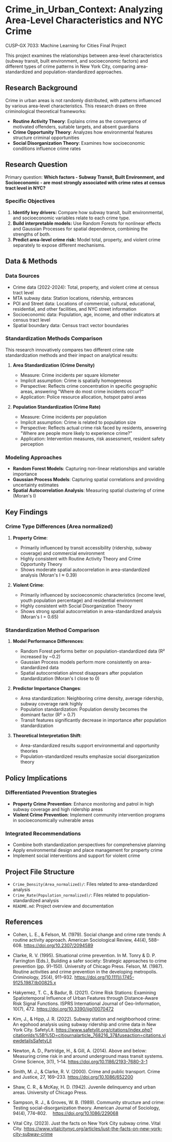 # Crime_in_Urban_Context: Analyzing Area-Level Characteristics and NYC Crime
CUSP-GX 7033: Machine Learning for Cities Final Project

This project examines the relationships between area-level characteristics (subway transit, built environment, and socioeconomic factors) and different types of crime patterns in New York City, comparing area-standardized and population-standardized approaches.

## Research Background

Crime in urban areas is not randomly distributed, with patterns influenced by various area-level characteristics. This research draws on three criminological theoretical frameworks:

- **Routine Activity Theory**: Explains crime as the convergence of motivated offenders, suitable targets, and absent guardians
- **Crime Opportunity Theory**: Analyzes how environmental features structure criminal opportunities
- **Social Disorganization Theory**: Examines how socioeconomic conditions influence crime rates


## Research Question

Primary question: **Which factors - Subway Transit, Built Environment, and Socioeconomic - are most strongly associated with crime rates at census tract level in NYC?**

### Specific Objectives
1. **Identify key drivers:** Compare how subway transit, built environmental, and socioeconomic variables relate to each crime type.
2. **Build interpretable models:** Use Random Forests for nonlinear effects and Gaussian Processes for spatial dependence, combining the strengths of both.
3. **Predict area-level crime risk:** Model total, property, and violent crime separately to expose different mechanisms.

## Data & Methods

### Data Sources
- Crime data (2022-2024): Total, property, and violent crime at census tract level
- MTA subway data: Station locations, ridership, entrances
- POI and Street data: Locations of commercial, cultural, educational, residential, and other facilities, and NYC street information
- Socioeconomic data: Population, age, income, and other indicators at census tract level
- Spatial boundary data: Census tract vector boundaries

### Standardization Methods Comparison

This research innovatively compares two different crime rate standardization methods and their impact on analytical results:

1. **Area Standardization (Crime Density)**
   - Measure: Crime incidents per square kilometer
   - Implicit assumption: Crime is spatially homogeneous
   - Perspective: Reflects crime concentration in specific geographic areas, answering "Where do most crime incidents occur?"
   - Application: Police resource allocation, hotspot patrol areas

2. **Population Standardization (Crime Rate)**
   - Measure: Crime incidents per population
   - Implicit assumption: Crime is related to population size
   - Perspective: Reflects actual crime risk faced by residents, answering "Where are people more likely to experience crime?"
   - Application: Intervention measures, risk assessment, resident safety perception

### Modeling Approaches
- **Random Forest Models**: Capturing non-linear relationships and variable importance
- **Gaussian Process Models**: Capturing spatial correlations and providing uncertainty estimates
- **Spatial Autocorrelation Analysis**: Measuring spatial clustering of crime (Moran's I)

## Key Findings

### Crime Type Differences (Area normalized)

1. **Property Crime**:
   - Primarily influenced by transit accessibility (ridership, subway coverage) and commercial environment
   - Highly consistent with Routine Activity Theory and Crime Opportunity Theory
   - Shows moderate spatial autocorrelation in area-standardized analysis (Moran's I ≈ 0.39)

2. **Violent Crime**:
   - Primarily influenced by socioeconomic characteristics (income level, youth population percentage) and residential environment
   - Highly consistent with Social Disorganization Theory
   - Shows strong spatial autocorrelation in area-standardized analysis (Moran's I = 0.65)

### Standardization Method Comparison

1. **Model Performance Differences**:
   - Random Forest performs better on population-standardized data (R² increased by ~0.2)
   - Gaussian Process models perform more consistently on area-standardized data
   - Spatial autocorrelation almost disappears after population standardization (Moran's I close to 0)

2. **Predictor Importance Changes**:
   - Area standardization: Neighboring crime density, average ridership, subway coverage rank highly
   - Population standardization: Population density becomes the dominant factor (R² > 0.7)
   - Transit features significantly decrease in importance after population standardization

3. **Theoretical Interpretation Shift**:
   - Area-standardized results support environmental and opportunity theories
   - Population-standardized results emphasize social disorganization theory

## Policy Implications

### Differentiated Prevention Strategies
- **Property Crime Prevention**: Enhance monitoring and patrol in high subway coverage and high ridership areas
- **Violent Crime Prevention**: Implement community intervention programs in socioeconomically vulnerable areas

### Integrated Recommendations
- Combine both standardization perspectives for comprehensive planning
- Apply environmental design and place management for property crime
- Implement social interventions and support for violent crime

## Project File Structure

- `Crime_Density(Area_normalized)/`: Files related to area-standardized analysis
- `Crime_Rate(Population_normalized)/`: Files related to population-standardized analysis
- `README.md`: Project overview and documentation

## References

- Cohen, L. E., & Felson, M. (1979). Social change and crime rate trends: A routine activity approach. American Sociological Review, 44(4), 588–608. 
https://doi.org/10.2307/2094589

- Clarke, R. V. (1995). Situational crime prevention. In M. Tonry & D. P. Farrington (Eds.), Building a safer society: Strategic approaches to crime prevention (pp. 91–150). University of Chicago Press.
Felson, M. (1987). Routine activities and crime prevention in the developing metropolis. Criminology, 25(4), 911–932.
https://doi.org/10.1111/j.1745-9125.1987.tb00825.x

- Hakyemez, T. C., & Badur, B. (2021). Crime Risk Stations: Examining Spatiotemporal Influence of Urban Features through Distance-Aware Risk Signal Functions. ISPRS International Journal of Geo-Information, 10(7), 472. 
https://doi.org/10.3390/ijgi10070472

- Kim, J., & Hipp, J. R. (2022). Subway station and neighborhood crime: An egohood analysis using subway ridership and crime data in New York City. SafetyLit. https://www.safetylit.org/citations/index.php?citationIds%5B%5D=citjournalarticle_768216_37&fuseaction=citations.viewdetailsSafetyLit

- Newton, A. D., Partridge, H., & Gill, A. (2014). Above and below: Measuring crime risk in and around underground mass transit systems. Crime Science, 3(1), 1–14.
https://doi.org/10.1186/2193-7680-3-1

- Smith, M. J., & Clarke, R. V. (2000). Crime and public transport. Crime and Justice, 27, 169–233. https://doi.org/10.1086/652200

- Shaw, C. R., & McKay, H. D. (1942). Juvenile delinquency and urban areas. University of Chicago Press.

- Sampson, R. J., & Groves, W. B. (1989). Community structure and crime: Testing social-disorganization theory. American Journal of Sociology, 94(4), 774–802.  
https://doi.org/10.1086/229068

- Vital City. (2023). Just the facts on New York City subway crime. Vital City. https://www.vitalcitynyc.org/articles/just-the-facts-on-new-york-city-subway-crime
